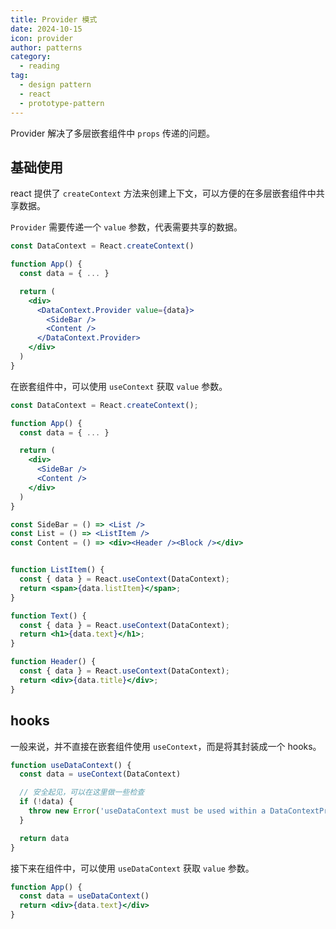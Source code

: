 ```yaml
---
title: Provider 模式
date: 2024-10-15
icon: provider
author: patterns
category:
  - reading
tag:
  - design pattern
  - react
  - prototype-pattern
---
```


Provider 解决了多层嵌套组件中 `props` 传递的问题。

## 基础使用

react 提供了 `createContext` 方法来创建上下文，可以方便的在多层嵌套组件中共享数据。

`Provider` 需要传递一个 `value` 参数，代表需要共享的数据。

```jsx
const DataContext = React.createContext()

function App() {
  const data = { ... }

  return (
    <div>
      <DataContext.Provider value={data}>
        <SideBar />
        <Content />
      </DataContext.Provider>
    </div>
  )
}
```

在嵌套组件中，可以使用 `useContext` 获取 `value` 参数。

```jsx
const DataContext = React.createContext();

function App() {
  const data = { ... }

  return (
    <div>
      <SideBar />
      <Content />
    </div>
  )
}

const SideBar = () => <List />
const List = () => <ListItem />
const Content = () => <div><Header /><Block /></div>


function ListItem() {
  const { data } = React.useContext(DataContext);
  return <span>{data.listItem}</span>;
}

function Text() {
  const { data } = React.useContext(DataContext);
  return <h1>{data.text}</h1>;
}

function Header() {
  const { data } = React.useContext(DataContext);
  return <div>{data.title}</div>;
}
```

## hooks

一般来说，并不直接在嵌套组件使用 `useContext`，而是将其封装成一个 hooks。

```js
function useDataContext() {
  const data = useContext(DataContext)

  // 安全起见，可以在这里做一些检查
  if (!data) {
    throw new Error('useDataContext must be used within a DataContextProvider')
  }

  return data
}
```

接下来在组件中，可以使用 `useDataContext` 获取 `value` 参数。

```jsx
function App() {
  const data = useDataContext()
  return <div>{data.text}</div>
}
```
